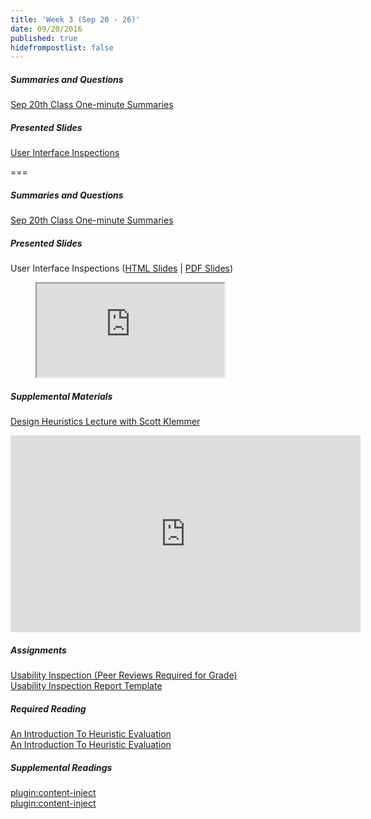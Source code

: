 ```yaml
---
title: 'Week 3 (Sep 20 - 26)'
date: 09/20/2016
published: true
hidefrompostlist: false
---
```


##### Summaries and Questions  
[Sep 20th Class One-minute Summaries](https://canvas.sfu.ca/courses/28233/assignments/175629)

##### Presented Slides  
[User Interface Inspections](https://swipe.to/9759cb)  

===

##### Summaries and Questions  
[Sep 20th Class One-minute Summaries](https://canvas.sfu.ca/courses/28233/assignments/175629)

##### Presented Slides  
User Interface Inspections ([HTML Slides](https://swipe.to/9759cb) | [PDF Slides](https://canvas.sfu.ca/files/4828847/download?download_frd=1))  
<div class="embed-responsive embed-responsive-4by3"><figure class="swipe"><iframe src="https://www.swipe.to/embed/9759cb" allowfullscreen></iframe></figure></div>

##### Supplemental Materials  
[Design Heuristics Lecture with Scott Klemmer](https://www.youtube.com/playlist?list=PLVtu1bDQijari7LfHOoSTdcpbWIkwZWIA)  
<div class="embed-responsive embed-responsive-4by3"><iframe width="560" height="315" src="https://www.youtube.com/embed/videoseries?list=PLVtu1bDQijari7LfHOoSTdcpbWIkwZWIA" frameborder="0" allowfullscreen></iframe></div>

##### Assignments
[Usability Inspection (Peer Reviews Required for Grade)](https://canvas.sfu.ca/courses/28233/assignments/175638)   
[Usability Inspection Report Template](https://canvas.sfu.ca/files/4827270/download?download_frd=1)

##### Required Reading  
[An Introduction To Heuristic Evaluation](http://usabilitygeek.com/heuristic-evaluation-introduction/)  
<a class="embedly-card" data-card-align="left" href="http://usabilitygeek.com/heuristic-evaluation-introduction/">An Introduction To Heuristic Evaluation</a>
<script async src="//cdn.embedly.com/widgets/platform.js" charset="UTF-8"></script>

##### Supplemental Readings  
[plugin:content-inject](/ux-techniques-guide/cognitive-walkthroughs)  
[plugin:content-inject](/ux-techniques-guide/heuristic-evaluations)

